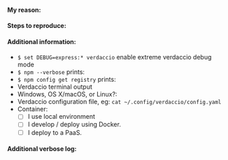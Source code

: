 #### My reason:

<!-- 
	a brief explanation of the issue, suggestion, feature
-->

#### Steps to reproduce:

<!-- 
	(if it applies)
	how can I do in order to reproduce it? environment? configuration?
-->
	
#### Additional information:

<!--
	provide the following information would be helpful
-->
	
 - `$ set DEBUG=express:* verdaccio` enable extreme verdaccio debug mode
 - `$ npm --verbose` prints:
 - `$ npm config get registry` prints:
 - Verdaccio terminal output
 - Windows, OS X/macOS, or Linux?:
 - Verdaccio configuration file, eg: `cat ~/.config/verdaccio/config.yaml`
 - Container:
   - [ ] I use local environment
   - [ ] I develop / deploy using Docker.
   - [ ] I deploy to a PaaS.

#### Additional verbose log: